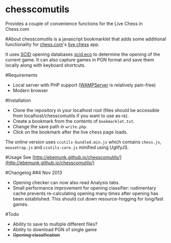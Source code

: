 chesscomutils
=============
Provides a couple of convenience functions for the Live Chess in Chess.com

#About
chesscomutils is a javascript bookmarklet that adds some additional functionality for [chess.com]()'s [live chess](http://live.chess.com) app.

It uses [SCID](http://sourceforge.net/projects/scid) opening databases [scid.eco](http://sourceforge.net/p/scid/code/ci/master/tree/scid.eco) to determine the opening of the current game. It can also capture games in PGN format and save them locally along with keyboard shortcuts.

#Requirements
- Local server with PHP support ([WAMPServer](http://www.wampserver.com/en) is relatively pain-free)
- Modern browser

#Installation
- Clone the repository in your localhost root (files should be accessible from localhost/chesscomutils if you want to use as-is).
- Create a bookmark from the contents of `bookmarklet.txt`.
- Change the save path in `write.php`.
- Click on the bookmark after the live chess page loads.

The online version uses `ccutils-bundled.min.js` which contains `chess.js`, `mousetrap.js` and `ccutils-core.js` minified using UglifyJS.

#Usage
See [http://ebemunk.github.io/chesscomutils/](http://ebemunk.github.io/chesscomutils/)

#Changelog
##4 Nov 2013
- Opening checker can now also read Analysis tabs.
- Small performance improvement for opening classifier: rudimentary cache prevents re-calculating opening many times after opening has been established. This should cut down resource-hogging for long/fast games.

#Todo
- Ability to save to multiple different files?
- Ability to download PGN of single game
- ~~Opening classification~~